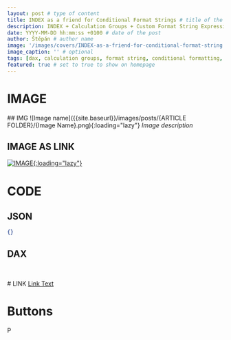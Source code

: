 ```yaml
---
layout: post # type of content
title: INDEX as a friend for Conditional Format Strings # title of the post
description: INDEX + Calculation Groups + Custom Format String Expression = Quick dynamic answers # will be shown as a description in the post list
date: YYYY-MM-DD hh:mm:ss +0100 # date of the post
author: Štěpán # author name
image: '/images/covers/INDEX-as-a-friend-for-conditional-format-string.png' # required to store image in /images/covers
image_caption: '' # optional
tags: [dax, calculation groups, format string, conditional formatting, index] # tag names should be lowercase
featured: true # set to true to show on homepage
---
```


# IMAGE
## IMG
![Image name]({{site.baseurl}}/images/posts/{ARTICLE FOLDER}/{Image Name}.png){:loading="lazy"}
*Image description*

## IMAGE AS LINK
[![IMAGE](){:loading="lazy"}](https://www.link.com)

# CODE
## JSON
~~~~ json
{}
~~~~

## DAX
<div class="codebox"></div><br>

# LINK
[Link Text](https://www.link.com)

# Buttons
<kdb>P</kdb>